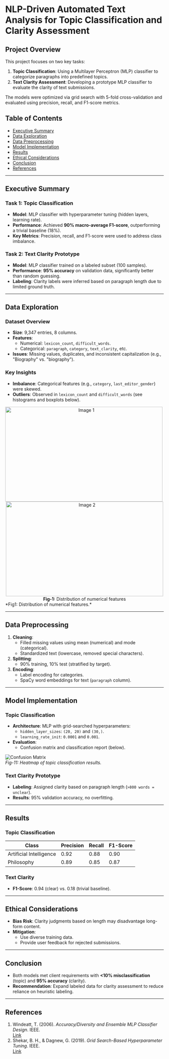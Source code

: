 # NLP-Driven Automated Text Analysis for Topic Classification and Clarity Assessment

## Project Overview
This project focuses on two key tasks:
1. **Topic Classification**: Using a Multilayer Perceptron (MLP) classifier to categorize paragraphs into predefined topics.
2. **Text Clarity Assessment**: Developing a prototype MLP classifier to evaluate the clarity of text submissions.

The models were optimized via grid search with 5-fold cross-validation and evaluated using precision, recall, and F1-score metrics.

## Table of Contents
- [Executive Summary](#executive-summary)
- [Data Exploration](#data-exploration)
- [Data Preprocessing](#data-preprocessing)
- [Model Implementation](#model-implementation)
- [Results](#results)
- [Ethical Considerations](#ethical-considerations)
- [Conclusion](#conclusion)
- [References](#references)

---

## Executive Summary
### Task 1: Topic Classification
- **Model**: MLP classifier with hyperparameter tuning (hidden layers, learning rate).
- **Performance**: Achieved **90% macro-average F1-score**, outperforming a trivial baseline (18%).
- **Key Metrics**: Precision, recall, and F1-score were used to address class imbalance.

### Task 2: Text Clarity Prototype
- **Model**: MLP classifier trained on a labeled subset (100 samples).
- **Performance**: **95% accuracy** on validation data, significantly better than random guessing.
- **Labeling**: Clarity labels were inferred based on paragraph length due to limited ground truth.

---

## Data Exploration
### Dataset Overview
- **Size**: 9,347 entries, 8 columns.
- **Features**:
  - Numerical: `lexicon_count`, `difficult_words`.
  - Categorical: `paragraph`, `category`, `text_clarity`, etc.
- **Issues**: Missing values, duplicates, and inconsistent capitalization (e.g., "Biography" vs. "biography").

### Key Insights
- **Imbalance**: Categorical features (e.g., `category`, `last_editor_gender`) were skewed.
- **Outliers**: Observed in `lexicon_count` and `difficult_words` (see histograms and boxplots below).

<div align="center">
  <img src="https://github.com/user-attachments/assets/8913048e-b22b-4353-9727-ad8a38b96ac4" alt="Image 1" width="500" height="300" style="display:inline-block; margin-right: 10px;"/>
  <img src="https://github.com/user-attachments/assets/0e00813c-99ce-4758-9a2d-25deb57ef48c" alt="Image 2" width="500" height="300" style="display:inline-block;"/>
  <strong>Fig-1:</strong> Distribution of numerical features
</div> 
*Fig1: Distribution of numerical features.*

---

## Data Preprocessing
1. **Cleaning**:
   - Filled missing values using mean (numerical) and mode (categorical).
   - Standardized text (lowercase, removed special characters).
2. **Splitting**:
   - 90% training, 10% test (stratified by target).
3. **Encoding**:
   - Label encoding for categories.
   - SpaCy word embeddings for text (`paragraph` column).

---

## Model Implementation
### Topic Classification
- **Architecture**: MLP with grid-searched hyperparameters:
  - `hidden_layer_sizes`: `(20, 20)` and `(30,)`.
  - `learning_rate_init`: `0.0001` and `0.001`.
- **Evaluation**:
  - Confusion matrix and classification report (below).

![Confusion Matrix](figures/confusion_matrix.png)  
*Fig-11: Heatmap of topic classification results.*

### Text Clarity Prototype
- **Labeling**: Assigned clarity based on paragraph length (`>800 words = unclear`).
- **Results**: 95% validation accuracy, no overfitting.

---

## Results
### Topic Classification
| Class                  | Precision | Recall | F1-Score |
|------------------------|-----------|--------|----------|
| Artificial Intelligence| 0.92      | 0.88   | 0.90     |
| Philosophy             | 0.89      | 0.85   | 0.87     |

### Text Clarity
- **F1-Score**: 0.94 (clear) vs. 0.18 (trivial baseline).

---

## Ethical Considerations
- **Bias Risk**: Clarity judgments based on length may disadvantage long-form content.
- **Mitigation**:
  - Use diverse training data.
  - Provide user feedback for rejected submissions.

---

## Conclusion
- Both models met client requirements with **<10% misclassification** (topic) and **95% accuracy** (clarity).
- **Recommendation**: Expand labeled data for clarity assessment to reduce reliance on heuristic labeling.

---

## References
1. Windeatt, T. (2006). *Accuracy/Diversity and Ensemble MLP Classifier Design*. IEEE.  
   [Link](https://ieeexplore.ieee.org/abstract/document/1687930)
2. Shekar, B. H., & Dagnew, G. (2019). *Grid Search-Based Hyperparameter Tuning*. IEEE.  
   [Link](https://ieeexplore.ieee.org/abstract/document/8882943)
